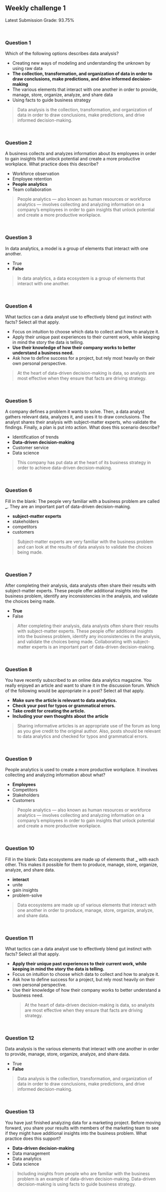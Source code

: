 ## Weekly challenge 1

Latest Submission Grade: 93.75%

&nbsp;

### Question 1

Which of the following options describes data analysis?

- Creating new ways of modeling and understanding the unknown by using raw data
- **The collection, transformation, and organization of data in order to draw conclusions, make predictions, and drive informed decision-making**
- The various elements that interact with one another in order to provide, manage, store, organize, analyze, and share data
- Using facts to guide business strategy

> Data analysis is the collection, transformation, and organization of data in order to draw conclusions, make predictions, and drive informed decision-making.

&nbsp;

### Question 2

A business collects and analyzes information about its employees in order to gain insights that unlock potential and create a more productive workplace. What practice does this describe?

- Workforce observation
- Employee retention
- **People analytics**
- Team collaboration

> People analytics — also known as human resources or workforce analytics — involves collecting and analyzing information on a company’s employees in order to gain insights that unlock potential and create a more productive workplace.

&nbsp;

### Question 3

In data analytics, a model is a group of elements that interact with one another.

- True
- **False**

> In data analytics, a data ecosystem is a group of elements that interact with one another.

&nbsp;

### Question 4

What tactics can a data analyst use to effectively blend gut instinct with facts? Select all that apply.

- Focus on intuition to choose which data to collect and how to analyze it.
- Apply their unique past experiences to their current work, while keeping in mind the story the data is telling.
- **Use their knowledge of how their company works to better understand a business need.**
- Ask how to define success for a project, but rely most heavily on their own personal perspective.

> At the heart of data-driven decision-making is data, so analysts are most effective when they ensure that facts are driving strategy.

&nbsp;

### Question 5

A company defines a problem it wants to solve. Then, a data analyst gathers relevant data, analyzes it, and uses it to draw conclusions. The analyst shares their analysis with subject-matter experts, who validate the findings. Finally, a plan is put into action. What does this scenario describe?

- Identification of trends
- **Data-driven decision-making**
- Customer service
- Data science

> This company has put data at the heart of its business strategy in order to achieve data-driven decision-making.

&nbsp;

### Question 6

Fill in the blank: The people very familiar with a business problem are called **\_**. They are an important part of data-driven decision-making.

- **subject-matter experts**
- stakeholders
- competitors
- customers

> Subject-matter experts are very familiar with the business problem and can look at the results of data analysis to validate the choices being made.

&nbsp;

### Question 7

After completing their analysis, data analysts often share their results with subject-matter experts. These people offer additional insights into the business problem, identify any inconsistencies in the analysis, and validate the choices being made.

- **True**
- False

> After completing their analysis, data analysts often share their results with subject-matter experts. These people offer additional insights into the business problem, identify any inconsistencies in the analysis, and validate the choices being made. Collaborating with subject-matter experts is an important part of data-driven decision-making.

&nbsp;

### Question 8

You have recently subscribed to an online data analytics magazine. You really enjoyed an article and want to share it in the discussion forum. Which of the following would be appropriate in a post? Select all that apply.

- **Make sure the article is relevant to data analytics.**
- **Check your post for typos or grammatical errors.**
- **Take credit for creating the article.**
- **Including your own thoughts about the article**

> Sharing informative articles is an appropriate use of the forum as long as you give credit to the original author. Also, posts should be relevant to data analytics and checked for typos and grammatical errors.

&nbsp;

### Question 9

People analytics is used to create a more productive workplace. It involves collecting and analyzing information about what?

- **Employees**
- Competitors
- Stakeholders
- Customers

> People analytics — also known as human resources or workforce analytics — involves collecting and analyzing information on a company’s employees in order to gain insights that unlock potential and create a more productive workplace.

&nbsp;

### Question 10

Fill in the blank: Data ecosystems are made up of elements that **\_** with each other. This makes it possible for them to produce, manage, store, organize, analyze, and share data.

- **interact**
- unite
- gain insights
- problem-solve

> Data ecosystems are made up of various elements that interact with one another in order to produce, manage, store, organize, analyze, and share data.

&nbsp;

### Question 11

What tactics can a data analyst use to effectively blend gut instinct with facts? Select all that apply.

- **Apply their unique past experiences to their current work, while keeping in mind the story the data is telling.**
- Focus on intuition to choose which data to collect and how to analyze it.
- Ask how to define success for a project, but rely most heavily on their own personal perspective.
- Use their knowledge of how their company works to better understand a business need.
  > At the heart of data-driven decision-making is data, so analysts are most effective when they ensure that facts are driving strategy.

&nbsp;

### Question 12

Data analysis is the various elements that interact with one another in order to provide, manage, store, organize, analyze, and share data.

- True
- **False**

> Data analysis is the collection, transformation, and organization of data in order to draw conclusions, make predictions, and drive informed decision-making.

&nbsp;

### Question 13

You have just finished analyzing data for a marketing project. Before moving forward, you share your results with members of the marketing team to see if they might have additional insights into the business problem. What practice does this support?

- **Data-driven decision-making**
- Data management
- Data analytics
- Data science

> Including insights from people who are familiar with the business problem is an example of data-driven decision-making. Data-driven decision-making is using facts to guide business strategy.
